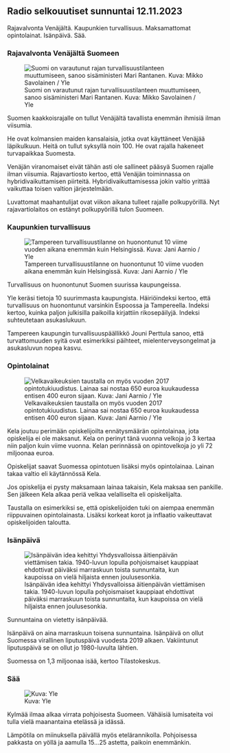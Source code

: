 ## Radio selkouutiset sunnuntai 12.11.2023

Rajavalvonta Venäjältä. Kaupunkien turvallisuus. Maksamattomat opintolainat. Isänpäivä. Sää.

### Rajavalvonta Venäjältä Suomeen

<figure>
<img src="https://images.cdn.yle.fi/image/upload/c_crop,h_2720,w_4836,x_0,y_450/ar_1.7777777777777777,c_fill,g_faces,h_675,w_1200/dpr_1.0/q_auto:eco/f_auto/fl_lossy/v1695988171/39-11790926516b884859ee" class="aw-zhx2sq hyCAoR" alt="Suomi on varautunut rajan turvallisuustilanteen muuttumiseen, sanoo sisäministeri Mari Rantanen. Kuva: Mikko Savolainen / Yle" />
<figcaption aria-hidden="true"><span>Suomi on varautunut rajan turvallisuustilanteen muuttumiseen, sanoo sisäministeri Mari Rantanen.</span><span> Kuva: Mikko Savolainen / Yle</span></figcaption>
</figure>

Suomen kaakkoisrajalle on tullut Venäjältä tavallista enemmän ihmisiä ilman viisumia.

He ovat kolmansien maiden kansalaisia, jotka ovat käyttäneet Venäjää läpikulkuun. Heitä on tullut syksyllä noin 100. He ovat rajalla hakeneet turvapaikkaa Suomesta.

Venäjän viranomaiset eivät tähän asti ole sallineet pääsyä Suomen rajalle ilman viisumia. Rajavartiosto kertoo, että Venäjän toiminnassa on hybridivaikuttamisen piirteitä. Hybridivaikuttamisessa jokin valtio yrittää vaikuttaa toisen valtion järjestelmään.

Luvattomat maahantulijat ovat viikon aikana tulleet rajalle polkupyörillä. Nyt rajavartiolaitos on estänyt polkupyörillä tulon Suomeen.

### Kaupunkien turvallisuus

<figure>
<img src="https://images.cdn.yle.fi/image/upload/c_crop,h_2687,w_4777,x_1,y_258/ar_1.7777777777777777,c_fill,g_faces,h_675,w_1200/dpr_1.0/q_auto:eco/f_auto/fl_lossy/v1699517677/39-1197321654a95de6dbe7" class="aw-zhx2sq hyCAoR" alt="Tampereen turvallisuustilanne on huonontunut 10 viime vuoden aikana enemmän kuin Helsingissä. Kuva: Jani Aarnio / Yle" />
<figcaption aria-hidden="true"><span>Tampereen turvallisuustilanne on huonontunut 10 viime vuoden aikana enemmän kuin Helsingissä.</span><span> Kuva: Jani Aarnio / Yle</span></figcaption>
</figure>

Turvallisuus on huonontunut Suomen suurissa kaupungeissa.

Yle keräsi tietoja 10 suurimmasta kaupungista. Häiriöindeksi kertoo, että turvallisuus on huonontunut varsinkin Espoossa ja Tampereella. Indeksi kertoo, kuinka paljon julkisilla paikoilla kirjattiin rikosepäilyjä. Indeksi suhteutetaan asukaslukuun.

Tampereen kaupungin turvallisuuspäällikkö Jouni Perttula sanoo, että turvattomuuden syitä ovat esimerkiksi päihteet, mielenterveysongelmat ja asukasluvun nopea kasvu.

### Opintolainat

<figure>
<img src="https://images.cdn.yle.fi/image/upload/c_crop,h_3078,w_5472,x_0,y_557/ar_1.7777777777777777,c_fill,g_faces,h_675,w_1200/dpr_1.0/q_auto:eco/f_auto/fl_lossy/v1694583672/39-1171262650149d3dfd0c" class="aw-zhx2sq hyCAoR" alt="Velkavaikeuksien taustalla on myös vuoden 2017 opintotukiuudistus. Lainaa sai nostaa 650 euroa kuukaudessa entisen 400 euron sijaan.  Kuva: Jani Aarnio / Yle" />
<figcaption aria-hidden="true"><span>Velkavaikeuksien taustalla on myös vuoden 2017 opintotukiuudistus. Lainaa sai nostaa 650 euroa kuukaudessa entisen 400 euron sijaan. </span><span> Kuva: Jani Aarnio / Yle</span></figcaption>
</figure>

Kela joutuu perimään opiskelijoilta ennätysmäärän opintolainaa, jota opiskelija ei ole maksanut. Kela on perinyt tänä vuonna velkoja jo 3 kertaa niin paljon kuin viime vuonna. Kelan perinnässä on opintovelkoja jo yli 72 miljoonaa euroa.

Opiskelijat saavat Suomessa opintotuen lisäksi myös opintolainaa. Lainan takaa valtio eli käytännössä Kela.

Jos opiskelija ei pysty maksamaan lainaa takaisin, Kela maksaa sen pankille. Sen jälkeen Kela alkaa periä velkaa velalliselta eli opiskelijalta.

Taustalla on esimerkiksi se, että opiskelijoiden tuki on aiempaa enemmän riippuvainen opintolainasta. Lisäksi korkeat korot ja inflaatio vaikeuttavat opiskelijoiden taloutta.

### Isänpäivä

<figure>
<img src="https://images.cdn.yle.fi/image/upload/c_crop,h_360,w_640,x_0,y_0/ar_1.7777777777777777,c_fill,g_faces,h_675,w_1200/dpr_1.0/q_auto:eco/f_auto/fl_lossy/v1510307500/39-4421515a057677df668" class="aw-zhx2sq hyCAoR" alt="Isänpäivän idea kehittyi Yhdysvalloissa äitienpäivän viettämisen takia. 1940-luvun lopulla pohjoismaiset kauppiaat ehdottivat päiväksi marraskuun toista sunnuntaita, kun kaupoissa on vielä hiljaista ennen joulusesonkia." />
<figcaption aria-hidden="true"><span>Isänpäivän idea kehittyi Yhdysvalloissa äitienpäivän viettämisen takia. 1940-luvun lopulla pohjoismaiset kauppiaat ehdottivat päiväksi marraskuun toista sunnuntaita, kun kaupoissa on vielä hiljaista ennen joulusesonkia.</span></figcaption>
</figure>

Sunnuntaina on vietetty isänpäivää.

Isänpäivä on aina marraskuun toisena sunnuntaina. Isänpäivä on ollut Suomessa virallinen liputuspäivä vuodesta 2019 alkaen. Vakiintunut liputuspäivä se on ollut jo 1980-luvulta lähtien.

Suomessa on 1,3 miljoonaa isää, kertoo Tilastokeskus.

### Sää

<figure>
<img src="https://images.cdn.yle.fi/image/upload/c_crop,h_1080,w_1919,x_0,y_0/ar_1.7777777777777777,c_fill,g_faces,h_675,w_1200/dpr_1.0/q_auto:eco/f_auto/fl_lossy/v1699803736/39-11995176550f22164d93" class="aw-zhx2sq hyCAoR" alt=" Kuva: Yle" />
<figcaption aria-hidden="true"><span> Kuva: Yle</span></figcaption>
</figure>

Kylmää ilmaa alkaa virrata pohjoisesta Suomeen. Vähäisiä lumisateita voi tulla vielä maanantaina etelässä ja idässä.

Lämpötila on miinuksella päivällä myös etelärannikolla. Pohjoisessa pakkasta on yöllä ja aamulla 15...25 astetta, paikoin enemmänkin.
